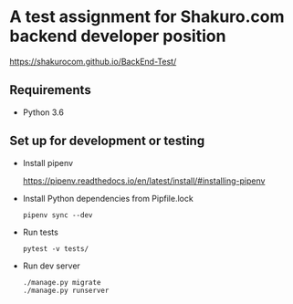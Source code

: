 # A test assignment for Shakuro.com backend developer position
https://shakurocom.github.io/BackEnd-Test/

## Requirements
- Python 3.6

## Set up for development or testing
- Install pipenv

  <https://pipenv.readthedocs.io/en/latest/install/#installing-pipenv>

- Install Python dependencies from Pipfile.lock
  
  `pipenv sync --dev`
  
- Run tests

  `pytest -v tests/`
  
- Run dev server

      ./manage.py migrate
      ./manage.py runserver
